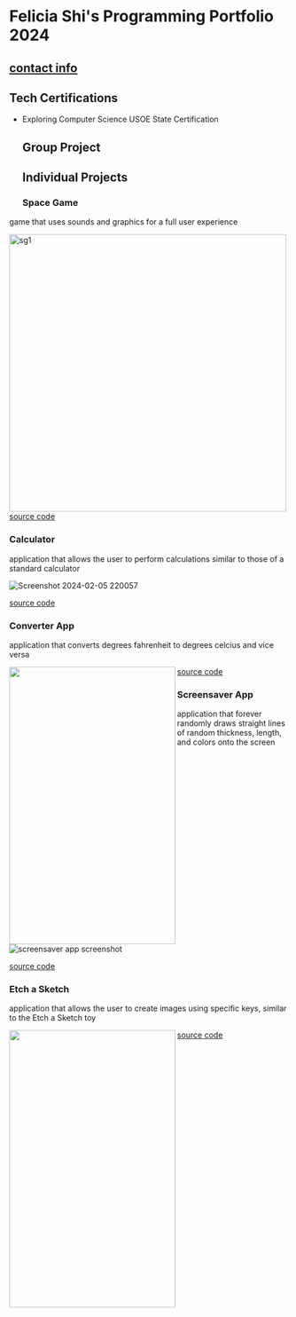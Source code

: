 # Felicia Shi's Programming Portfolio 2024
## [contact info](mailto:9645256@graniteschools.org)

## Tech Certifications
* Exploring Computer Science USOE State Certification

  ## Group Project

  ## Individual Projects

  ### Space Game

  
 game that uses sounds and graphics for a full user experience

 
 
<img align = "left" width="500" alt="sg1" src="https://github.com/CosmicIris/programmingportfolio/assets/111626385/ccf43580-b569-4ac0-a4b3-0fecfde60c4f">



[source code](https://github.com/CosmicIris/programmingportfolio/files/14168915/SpaceGame_currentvers_.zip)


### Calculator 


application that allows the user to perform calculations similar to those of a standard calculator


![Screenshot 2024-02-05 220057](https://github.com/CosmicIris/programmingportfolio/assets/111626385/d6a2ddb1-0cbd-4bd6-87f4-5a6f88bcb7dc)


[source code](https://github.com/CosmicIris/programmingportfolio/files/14169099/calculator.3.zip)


### Converter App


application that converts degrees fahrenheit to degrees celcius and vice versa


<img align="left" width="300" height="500" src = "https://github.com/CosmicIris/programmingportfolio/assets/111626385/c54369a8-b764-4b97-9efc-e87b4168620c" >


[source code](https://github.com/CosmicIris/programmingportfolio/files/14169083/ConversionApp.zip)

### Screensaver App


application that forever randomly draws straight lines of random thickness, length, and colors onto the screen


![screensaver app screenshot](https://github.com/CosmicIris/programmingportfolio/assets/111626385/0b2b3e06-bfaa-4800-9ae7-50b5d0882ad6)


[source code](https://github.com/CosmicIris/programmingportfolio/files/14169076/ScreenSaver_App.zip)


### Etch a Sketch


application that allows the user to create images using specific keys, similar to the Etch a Sketch toy


<img align="left" width="300" height="500" src = "https://github.com/CosmicIris/programmingportfolio/assets/111626385/8417df3c-a527-49d4-b370-d382864c0bea">


[source code](https://github.com/CosmicIris/programmingportfolio/files/14169079/EtchASketch.zip)
